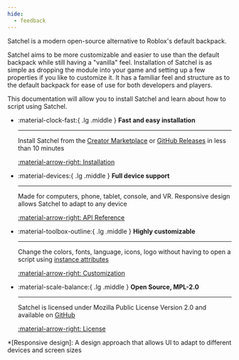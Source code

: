 ```yaml
---
hide:
  - feedback
---
```


Satchel is a modern open-source alternative to Roblox's default backpack.

Satchel aims to be more customizable and easier to use than the default backpack while still having a "vanilla" feel. Installation of Satchel is as simple as dropping the module into your game and setting up a few properties if you like to customize it. It has a familiar feel and structure as to the default backpack for ease of use for both developers and players.

This documentation will allow you to install Satchel and learn about how to script using Satchel.

<div class="grid cards" markdown>

- :material-clock-fast:{ .lg .middle } __Fast and easy installation__

    ---

    Install Satchel from the [Creator Marketplace](https://create.roblox.com/marketplace/asset/13947506401) or [GitHub Releases](https://github.com/RyanLua/Satchel/releases) in less than 10 minutes

    [:material-arrow-right: Installation](installation)

- :material-devices:{ .lg .middle } __Full device support__

    ---

    Made for computers, phone, tablet, console, and VR. Responsive design allows Satchel to adapt to any device

    [:material-arrow-right: API Reference](api-reference)

- :material-toolbox-outline:{ .lg .middle } __Highly customizable__

    ---

    Change the colors, fonts, language, icons, logo without having to open a script using [instance attributes](https://create.roblox.com/docs/studio/instance-attributes)

    [:material-arrow-right: Customization](usage/#customization)

- :material-scale-balance:{ .lg .middle } __Open Source, MPL-2.0__

    ---

    Satchel is licensed under Mozilla Public License Version 2.0 and available on [GitHub](https://github.com/RyanLua/Satchel)

    [:material-arrow-right: License](https://github.com/RyanLua/Satchel#MPL-2.0-1-ov-file)

</div>

*[Responsive design]: A design approach that allows UI to adapt to different devices and screen sizes


